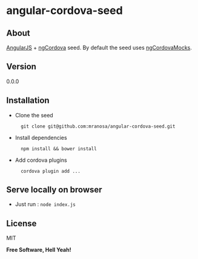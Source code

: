 angular-cordova-seed
====================
About
----

[AngularJS] + [ngCordova] seed. By default the seed uses [ngCordovaMocks].

Version
----

0.0.0

Installation
--------------

- Clone the seed

        git clone git@github.com:mranosa/angular-cordova-seed.git

- Install dependencies

        npm install && bower install
        
- Add cordova plugins

        cordova plugin add ...


Serve locally on browser
----

- Just run : `node index.js`


License
----

MIT


**Free Software, Hell Yeah!**

[AngularJS]:https://angularjs.org/
[ngCordova]:http://ngcordova.com/
[ngCordovaMocks]:https://github.com/ecofic/ngCordovaMocks